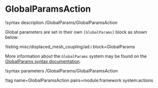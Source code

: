 # GlobalParamsAction

!syntax description /GlobalParams/GlobalParamsAction

Global parameters are set in their own `[GlobalParams]` block as shown below:

!listing misc/displaced_mesh_coupling/ad.i block=GlobalParams

More information about the `GlobalParams` system may be found on the
[GlobalParams syntax documentation](syntax/GlobalParams/index.md).

!syntax parameters /GlobalParams/GlobalParamsAction

!tag name=GlobalParamsAction pairs=module:framework system:actions
